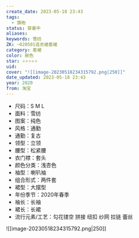 ```yaml
---
create_date: 2023-05-18 23:43
tags:
  - 旗袍
status: 穿着中
aliases:
keywords: 雪纺
ZK: ~020501连衣裙套裙
category: 套裙
color: 肤色
star: ⭐⭐⭐⭐⭐
uid:
cover: "![[image-20230518234315792.png|250]]"
date_updated: 2023-05-18 23:43
year: 2020
from: 淘宝
---
```


-   尺码：S M L
-   面料：雪纺
-   图案：纯色
-   风格：通勤
-   通勤：复古
-   领型：立领
-   腰型：松紧腰
-   衣门襟：套头
-   颜色分类：浅杏色
-   袖型：喇叭袖
-   组合形式：两件套
-   裙型：大摆型
-   年份季节：2020年春季
-   袖长：长袖
-   裙长：长裙
-   流行元素/工艺：勾花镂空 拼接 纽扣 纱网 拉链 蕾丝

![[image-20230518234315792.png|250]]
